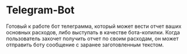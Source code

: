 # Telegram-Bot
Готовый к работе бот телеграмма, который может вести отчет ваших основных расходов, либо выступать в качестве бота-копилки. Когда пользователь захочет получить отчет по своим расходам, он может отправить боту сообщение с заранее заготовленным текстом.
